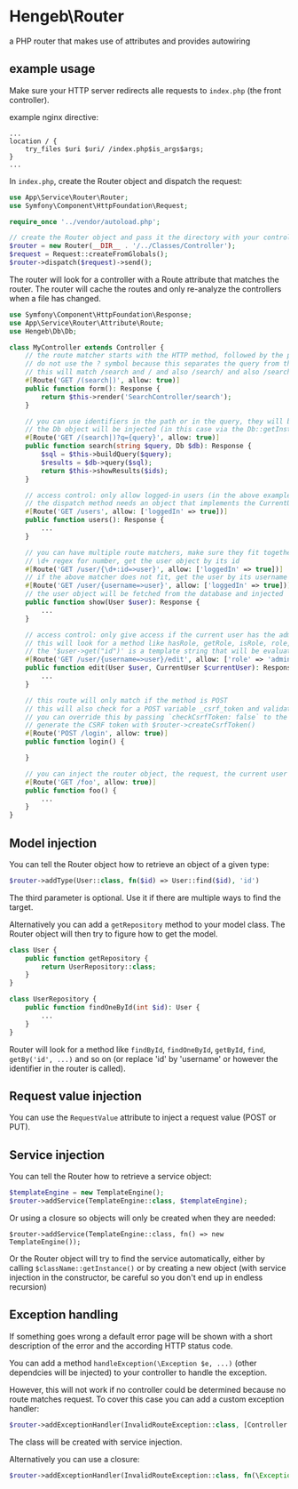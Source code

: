 # Hengeb\Router

a PHP router that makes use of attributes and provides autowiring

## example usage

Make sure your HTTP server redirects alle requests to `index.php` (the front controller).

example nginx directive:

```
...
location / {
    try_files $uri $uri/ /index.php$is_args$args;
}
...
```

In `index.php`, create the Router object and dispatch the request:

```php
use App\Service\Router\Router;
use Symfony\Component\HttpFoundation\Request;

require_once '../vendor/autoload.php';

// create the Router object and pass it the directory with your controllers (will also look in subdirectories)
$router = new Router(__DIR__ . '/../Classes/Controller');
$request = Request::createFromGlobals();
$router->dispatch($request)->send();
```

The router will look for a controller with a Route attribute that matches the router. The router will cache the routes and only re-analyze the controllers when a file has changed.

```php
use Symfony\Component\HttpFoundation\Response;
use App\Service\Router\Attribute\Route;
use Hengeb\Db\Db;

class MyController extends Controller {
    // the route matcher starts with the HTTP method, followed by the path. You can use some regular expressions to some extend
    // do not use the ? symbol because this separates the query from the path)
    // this will match /search and / and also /search/ and also /search?foo=bar but not /search?q=theQuery because of the next route
    #[Route('GET /(search|)', allow: true)]
    public function form(): Response {
        return $this->render('SearchController/search');
    }

    // you can use identifiers in the path or in the query, they will be passed as arguments and casted to the desired type
    // the Db object will be injected (in this case via the Db::getInstance() method)
    #[Route('GET /(search|)?q={query}', allow: true)]
    public function search(string $query, Db $db): Response {
        $sql = $this->buildQuery($query);
        $results = $db->query($sql);
        return $this->showResults($ids);
    }

    // access control: only allow logged-in users (in the above examples: allow public access)
    // the dispatch method needs an object that implements the CurrentUserInterface
    #[Route('GET /users', allow: ['loggedIn' => true])]
    public function users(): Response {
        ...
    }

    // you can have multiple route matchers, make sure they fit together
    // \d+ regex for number, get the user object by its id
    #[Route('GET /user/{\d+:id=>user}', allow: ['loggedIn' => true])]
    // if the above matcher does not fit, get the user by its username
    #[Route('GET /user/{username=>user}', allow: ['loggedIn' => true])]
    // the user object will be fetched from the database and injected
    public function show(User $user): Response {
        ...
    }

    // access control: only give access if the current user has the admin role OR is the user himself/herself
    // this will look for a method like hasRole, getRole, isRole, role, get("role") and so on
    // the '$user->get("id")' is a template string that will be evaluated. This does only allow simple function calls because the string will be parsed.
    #[Route('GET /user/{username=>user}/edit', allow: ['role' => 'admin', 'id' => '$user->get("id")'])]
    public function edit(User $user, CurrentUser $currentUser): Response {
        ...
    }

    // this route will only match if the method is POST
    // this will also check for a POST variable _csrf_token and validate it to prevent CSRF attacks
    // you can override this by passing `checkCsrfToken: false` to the Route attribute
    // generate the CSRF token with $router->createCsrfToken()
    #[Route('POST /login', allow: true)]
    public function login() {

    }

    // you can inject the router object, the request, the current user
    #[Route('GET /foo', allow: true)]
    public function foo() {
        ...
    }
}
```

## Model injection

You can tell the Router object how to retrieve an object of a given type:

```php
$router->addType(User::class, fn($id) => User::find($id), 'id')
```

The third parameter is optional. Use it if there are multiple ways to find the target.

Alternatively you can add a `getRepository` method to your model class. The Router object will then try to figure how to get the model.

```php
class User {
    public function getRepository {
        return UserRepository::class;
    }
}

class UserRepository {
    public function findOneById(int $id): User {
        ...
    }
}
```

Router will look for a method like `findById`, `findOneById`, `getById`, `find`, `getBy('id', ...)` and so on (or replace 'id' by 'username' or however the identifier in the router is called).

## Request value injection

You can use the `RequestValue` attribute to inject a request value (POST or PUT).

## Service injection

You can tell the Router how to retrieve a service object:

```php
$templateEngine = new TemplateEngine();
$router->addService(TemplateEngine::class, $templateEngine);
```

Or using a closure so objects will only be created when they are needed:

```
$router->addService(TemplateEngine::class, fn() => new TemplateEngine());
```

Or the Router object will try to find the service automatically, either by calling `$className::getInstance()` or by creating a new object (with service injection in the constructor, be careful so you don't end up in endless recursion)

## Exception handling

If something goes wrong a default error page will be shown with a short description of the error and the according HTTP status code.

You can add a method `handleException(\Exception $e, ...)` (other dependcies will be injected) to your controller to handle the exception.

However, this will not work if no controller could be determined because no route matches request. To cover this case you can add a custom
exception handler:

```php
$router->addExceptionHandler(InvalidRouteException::class, [Controller::class, 'handleException']);
```

The class will be created with service injection.

Alternatively you can use a closure:

```php
$router->addExceptionHandler(InvalidRouteException::class, fn(\Exception $e) => (new Controller)->handleException($e));
```
